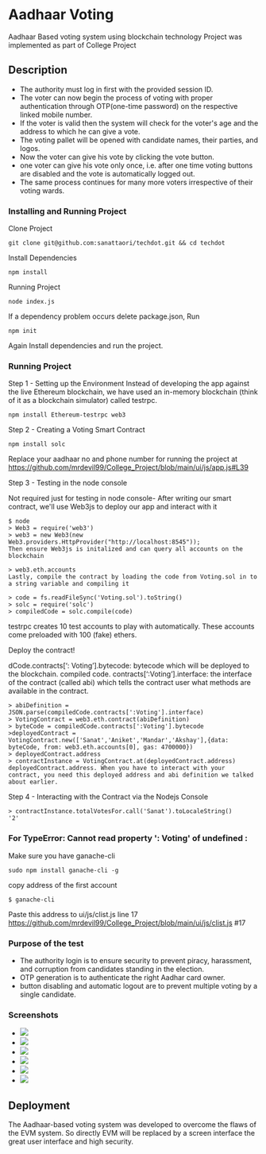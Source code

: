 # Aadhaar Voting
Aadhaar Based voting system using blockchain technology
Project was implemented as part of College Project

## Description

* The authority must log in first with the provided session ID.
* The voter can now begin the process of voting with proper authentication through OTP(one-time password) on the respective linked mobile number.
* If the voter is valid then the system will check for the voter's age and the address to which he can give a vote.
* The voting pallet will be opened with  candidate names, their parties, and logos.
* Now the voter can give his vote by clicking the vote button.
* one voter can give his vote only once, i.e. after one time voting buttons are disabled and the vote is automatically logged out.
* The same process continues for many more voters irrespective of their voting wards.

### Installing and Running Project

Clone Project
```
git clone git@github.com:sanattaori/techdot.git && cd techdot
```
Install Dependencies
```
npm install
```
Running Project
```
node index.js
```
If a dependency problem occurs delete package.json, Run
```
npm init
```
Again Install dependencies and run the project.


### Running Project
Step 1 - Setting up the Environment
Instead of developing the app against the live Ethereum blockchain, we have used an in-memory blockchain (think of it as a blockchain simulator) called testrpc.

```
npm install Ethereum-testrpc web3
```

Step 2 - Creating a Voting Smart Contract

```
npm install solc
```

Replace your aadhaar no and phone number for running the project at https://github.com/mrdevil99/College_Project/blob/main/ui/js/app.js#L39

Step 3 - Testing in the node console

Not required just for testing in node console-
After writing our smart contract, we'll use Web3js to deploy our app and interact with it
```
$ node
> Web3 = require('web3')
> web3 = new Web3(new Web3.providers.HttpProvider("http://localhost:8545"));
Then ensure Web3js is initalized and can query all accounts on the blockchain

> web3.eth.accounts
Lastly, compile the contract by loading the code from Voting.sol in to a string variable and compiling it

> code = fs.readFileSync('Voting.sol').toString()
> solc = require('solc')
> compiledCode = solc.compile(code)
```
testrpc creates 10 test accounts to play with automatically. These accounts come preloaded with 100 (fake) ethers.

Deploy the contract!

dCode.contracts[‘: Voting’].bytecode: bytecode which will be deployed to the blockchain.
compiled code. contracts[‘:Voting’].interface: the interface of the contract (called abi) which tells the contract user what methods are available in the contract.
```
> abiDefinition = JSON.parse(compiledCode.contracts[':Voting'].interface)
> VotingContract = web3.eth.contract(abiDefinition)
> byteCode = compiledCode.contracts[':Voting'].bytecode
>deployedContract = VotingContract.new(['Sanat','Aniket','Mandar','Akshay'],{data: byteCode, from: web3.eth.accounts[0], gas: 4700000})
> deployedContract.address
> contractInstance = VotingContract.at(deployedContract.address)
deployedContract.address. When you have to interact with your contract, you need this deployed address and abi definition we talked about earlier.
```
Step 4 - Interacting with the Contract via the Nodejs Console
```
> contractInstance.totalVotesFor.call('Sanat').toLocaleString()
'2'
```

### For TypeError: Cannot read property ': Voting' of undefined :
Make sure you have ganache-cli
```
sudo npm install ganache-cli -g
```
copy address of the first account
```
$ ganache-cli
```
Paste this address to 
ui/js/clist.js line 17
https://github.com/mrdevil99/College_Project/blob/main/ui/js/clist.js #17


### Purpose of the test

 * The authority login is to ensure security to prevent piracy, harassment, and corruption from candidates standing in the election.
 * OTP generation is to authenticate the right Aadhar card owner.
 * button disabling and automatic logout are to prevent multiple voting by a single candidate.

   
### Screenshots
* ![](https://github.com/mrdevil99/College_Project/blob/main/screenshot/1.PNG)
* ![](https://github.com/mrdevil99/College_Project/blob/main/screenshot/2.PNG)
* ![](https://github.com/mrdevil99/College_Project/blob/main/screenshot/3.PNG)
* ![](https://github.com/mrdevil99/College_Project/blob/main/screenshot/4.PNG)
* ![](https://github.com/mrdevil99/College_Project/blob/main/screenshot/5.PNG)
* ![](https://github.com/mrdevil99/College_Project/blob/main/screenshot/gan.PNG)

## Deployment

The Aadhaar-based voting system was developed to overcome the flaws of the EVM system. So directly EVM will be replaced by a screen interface the great
user interface and high security.

